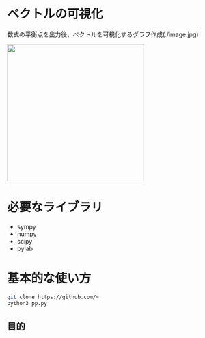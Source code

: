 # ベクトルの可視化

数式の平衡点を出力後，ベクトルを可視化するグラフ作成(./image.jpg)

<img src="https://user-images.githubusercontent.com/49547067/93186939-2c541480-f77a-11ea-9866-2e4c2249e318.jpg" width="320px">

# 必要なライブラリ

* sympy 
* numpy
* scipy
* pylab

# 基本的な使い方

```bash
git clone https://github.com/~
python3 pp.py
```
## 目的
